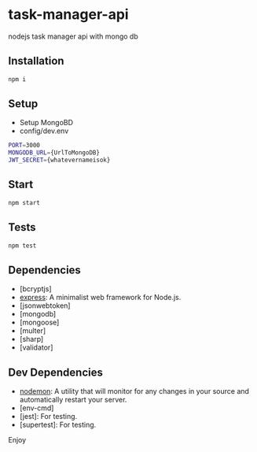 # task-manager-api
nodejs task manager api with mongo db

## Installation

```sh
npm i 
```

## Setup
- Setup MongoBD
- config/dev.env
```sh
PORT=3000
MONGODB_URL={UrlToMongoDB}
JWT_SECRET={whatevernameisok}
```

## Start

```sh
npm start
```

## Tests

```sh
npm test
```

## Dependencies

- [bcryptjs]
- [express](https://expressjs.com/): A minimalist web framework for Node.js.
- [jsonwebtoken]
- [mongodb]
- [mongoose]
- [multer]
- [sharp]
- [validator]


## Dev Dependencies

- [nodemon](https://nodemon.io/): A utility that will monitor for any changes in your source and automatically restart your server.
- [env-cmd]
- [jest]: For testing.
- [supertest]: For testing.

Enjoy
